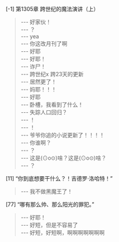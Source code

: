 
[-1] 第1305章 跨世纪的魔法演讲（上）
>--- 好家伙！<br>
>--- ？<br>
>--- yea<br>
>--- 你这改月刊了啊<br>
>--- 好耶<br>
>--- 好耶！<br>
>--- 诈尸！<br>
>--- 跨世纪x
跨23天的更新<br>
>--- 居然更了！<br>
>--- 妈耶！！！<br>
>--- 好耶<br>
>--- 卧槽，我看到了什么！<br>
>--- 失踪人口回归？<br>
>--- ！<br>
>--- ！<br>
>--- 爷爷你追的小说更新了！！！！<br>
>--- 你谁啊？<br>
>--- ？<br>
>--- 这是(⊙o⊙)啥？这是(⊙o⊙)啥？<br>
>--- ？<br>

[11] “你到底想要干什么？！吉德罗·洛哈特！”
>--- 我不做黑魔王了！<br>

[77] “哪有那么帅、那么阳光的罪犯。”
>--- 好耶！<br>
>--- 好短，但是不容易了<br>
>--- 好短，好短啊，啊啊啊啊啊啊啊<br>
